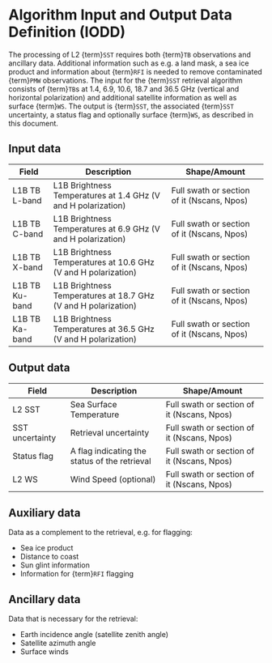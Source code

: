 # Algorithm Input and Output Data Definition (IODD)
The processing of L2 {term}`SST` requires both {term}`TB` observations and ancillary data. Additional information such as e.g. a land mask, a sea ice product and information about {term}`RFI` is needed to remove contaminated {term}`PMW` observations. The input for the {term}`SST` retrieval algorithm consists of {term}`TB`s at 1.4, 6.9, 10.6, 18.7 and 36.5 GHz (vertical and horizontal polarization) and additional satellite information as well as surface {term}`WS`. The output is {term}`SST`, the associated {term}`SST` uncertainty, a status flag and optionally surface {term}`WS`, as described in this document.


## Input data
| Field | Description | Shape/Amount |
| --- | --- | --- |
| L1B TB L-band | L1B Brightness Temperatures at 1.4 GHz (V and H polarization)| Full swath or section of it (Nscans, Npos) |
| L1B TB C-band | L1B Brightness Temperatures at 6.9 GHz (V and H polarization)| Full swath or section of it (Nscans, Npos) |
| L1B TB X-band | L1B Brightness Temperatures at 10.6 GHz (V and H polarization)| Full swath or section of it (Nscans, Npos) |
| L1B TB Ku-band | L1B Brightness Temperatures at 18.7 GHz (V and H polarization)| Full swath or section of it (Nscans, Npos) |
| L1B TB Ka-band | L1B Brightness Temperatures at 36.5 GHz (V and H polarization)| Full swath or section of it (Nscans, Npos) |


## Output data
| Field | Description | Shape/Amount |
| --------------- | --- | --- |
| L2 SST          | Sea Surface Temperature                       | Full swath or section of it (Nscans, Npos) |
| SST uncertainty | Retrieval uncertainty                         | Full swath or section of it (Nscans, Npos) |
| Status flag     | A flag indicating the status of the retrieval | Full swath or section of it (Nscans, Npos) |
| L2 WS           | Wind Speed (optional)                         | Full swath or section of it (Nscans, Npos) |

## Auxiliary data
Data as a complement to the retrieval, e.g. for flagging:
- Sea ice product
- Distance to coast
- Sun glint information
- Information for {term}`RFI` flagging

## Ancillary data
Data that is necessary for the retrieval:
- Earth incidence angle (satellite zenith angle)
- Satellite azimuth angle
- Surface winds
